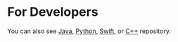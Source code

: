 # For Developers

You can also see [Java](https://github.com/starlangsoftware/TurkishPropBank), [Python](https://github.com/starlangsoftware/TurkishPropBank-Py), [Swift](https://github.com/starlangsoftware/TurkishPropBank-Swift), or [C++](https://github.com/starlangsoftware/TurkishPropBank-CPP) repository.
